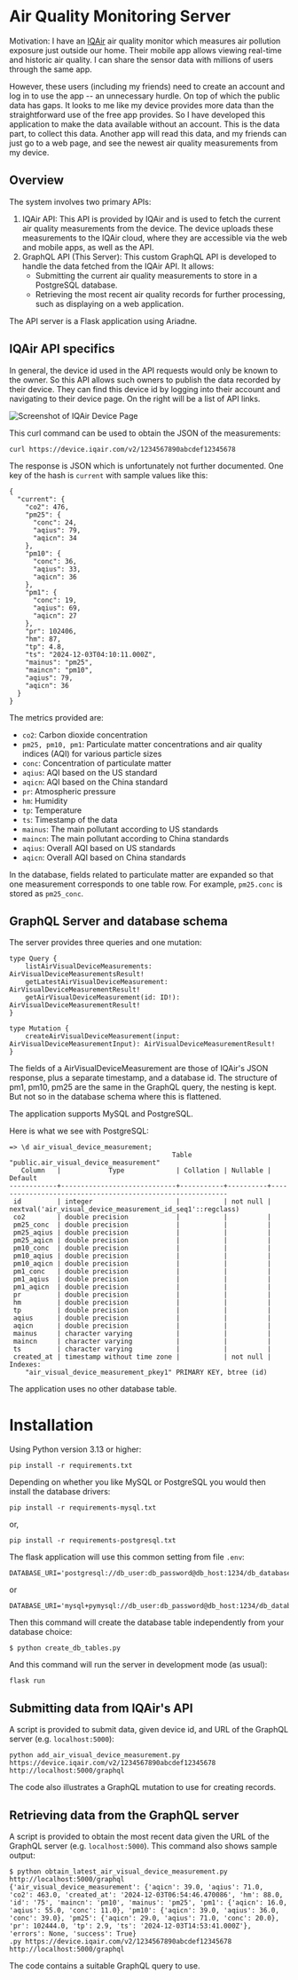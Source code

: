 # Air Quality Monitoring Server


Motivation: I have an [IQAir](https://www.iqair.com) air quality monitor which measures air pollution exposure just outside our home. Their mobile app allows viewing real-time and historic air quality. I can share the sensor data with millions of users through the same app. 

However, these users (including my friends) need to create an account and log in to use the app -- an unnecessary hurdle. On top of which the public data has gaps. It looks to me like my device provides more data than the straightforward use of the free app provides. So I have developed this application to make the data available without an account. This is the data part, to collect this data. Another app will read this data, and my friends can just go to a web page, and see the newest air quality measurements from my device.

## Overview
The system involves two primary APIs:

1. IQAir API: This API is provided by IQAir and is used to fetch the current air quality measurements from the device. The device uploads these measurements to the IQAir cloud, where they are accessible via the web and mobile apps, as well as the API.
2. GraphQL API (This Server): This custom GraphQL API is developed to handle the data fetched from the IQAir API. It allows:
    - Submitting the current air quality measurements to store in a PostgreSQL database.
    - Retrieving the most recent air quality records for further processing, such as displaying on a web application.

The API server is a Flask application using Ariadne.

## IQAir API specifics

In general, the device id used in the API requests would only be known to the owner. So this API allows such owners to publish the data recorded by their device. They can find this device id by logging into their account and navigating to their device page. On the right will be a list of API links.

![Screenshot of IQAir Device Page](images/iqair-device-page.png?raw=true "Screenshot of IQAir Device Page")


This curl command can be used to obtain the JSON of the measurements:

```
curl https://device.iqair.com/v2/1234567890abcdef12345678
```

The response is JSON which is unfortunately not further documented. One key of the hash is `current` with sample values like this:

```
{
  "current": {
    "co2": 476,
    "pm25": {
      "conc": 24,
      "aqius": 79,
      "aqicn": 34
    },
    "pm10": {
      "conc": 36,
      "aqius": 33,
      "aqicn": 36
    },
    "pm1": {
      "conc": 19,
      "aqius": 69,
      "aqicn": 27
    },
    "pr": 102406,
    "hm": 87,
    "tp": 4.8,
    "ts": "2024-12-03T04:10:11.000Z",
    "mainus": "pm25",
    "maincn": "pm10",
    "aqius": 79,
    "aqicn": 36
  }
}
```

The metrics provided are:

* `co2`: Carbon dioxide concentration
* `pm25, pm10, pm1`: Particulate matter concentrations and air quality indices (AQI) for various particle sizes
* `conc`: Concentration of particulate matter
* `aqius`: AQI based on the US standard
* `aqicn`: AQI based on the China standard
* `pr`: Atmospheric pressure
* `hm`: Humidity
* `tp`: Temperature
* `ts`: Timestamp of the data
* `mainus`: The main pollutant according to US standards
* `maincn`: The main pollutant according to China standards
* `aqius`: Overall AQI based on US standards
* `aqicn`: Overall AQI based on China standards


In the database, fields related to particulate matter are expanded so that one measurement corresponds to one table row. For example, `pm25.conc` is stored as `pm25_conc`.

## GraphQL Server and database schema

The server provides three queries and one mutation:


```
type Query {
    listAirVisualDeviceMeasurements: AirVisualDeviceMeasurementsResult!
    getLatestAirVisualDeviceMeasurement: AirVisualDeviceMeasurementResult!
    getAirVisualDeviceMeasurement(id: ID!): AirVisualDeviceMeasurementResult!
}

type Mutation {
    createAirVisualDeviceMeasurement(input: AirVisualDeviceMeasurementInput): AirVisualDeviceMeasurementResult!
}
```

The fields of a AirVisualDeviceMeasurement are those of IQAir's JSON response, plus a separate timestamp, and a database id.
The structure of pm1, pm10, pm25 are the same in the GraphQL query, the nesting is kept. But not so in the database schema where this is flattened.

The application supports MySQL and PostgreSQL.

Here is what we see with PostgreSQL:

```
=> \d air_visual_device_measurement;
                                         Table "public.air_visual_device_measurement"
   Column   |            Type             | Collation | Nullable |                          Default
------------+-----------------------------+-----------+----------+-----------------------------------------------------------
 id         | integer                     |           | not null | nextval('air_visual_device_measurement_id_seq1'::regclass)
 co2        | double precision            |           |          |
 pm25_conc  | double precision            |           |          |
 pm25_aqius | double precision            |           |          |
 pm25_aqicn | double precision            |           |          |
 pm10_conc  | double precision            |           |          |
 pm10_aqius | double precision            |           |          |
 pm10_aqicn | double precision            |           |          |
 pm1_conc   | double precision            |           |          |
 pm1_aqius  | double precision            |           |          |
 pm1_aqicn  | double precision            |           |          |
 pr         | double precision            |           |          |
 hm         | double precision            |           |          |
 tp         | double precision            |           |          |
 aqius      | double precision            |           |          |
 aqicn      | double precision            |           |          |
 mainus     | character varying           |           |          |
 maincn     | character varying           |           |          |
 ts         | character varying           |           |          |
 created_at | timestamp without time zone |           | not null |
Indexes:
    "air_visual_device_measurement_pkey1" PRIMARY KEY, btree (id)
```

The application uses no other database table.

# Installation

Using Python version 3.13 or higher:

```
pip install -r requirements.txt
```

Depending on whether you like MySQL or PostgreSQL you would then install the database drivers:

```
pip install -r requirements-mysql.txt
```

or,

```
pip install -r requirements-postgresql.txt
```

The flask application will use this common setting from file `.env`:

```
DATABASE_URI='postgresql://db_user:db_password@db_host:1234/db_database'
```

or

```
DATABASE_URI='mysql+pymysql://db_user:db_password@db_host:1234/db_database'
```

Then this command will create the database table independently from your database choice:

```
$ python create_db_tables.py
```

And this command will run the server in development mode (as usual):

```
flask run
```

## Submitting data from IQAir's API

A script is provided to submit data, given device id, and URL of the GraphQL server (e.g. `localhost:5000`):

```
python add_air_visual_device_measurement.py https://device.iqair.com/v2/1234567890abcdef12345678 http://localhost:5000/graphql
```

The code also illustrates a GraphQL mutation to use for creating records.

## Retrieving data from the GraphQL server

A script is provided to obtain the most recent data given the URL of the GraphQL server (e.g. `localhost:5000`). This command also shows sample output:

```
$ python obtain_latest_air_visual_device_measurement.py http://localhost:5000/graphql 
{'air_visual_device_measurement': {'aqicn': 39.0, 'aqius': 71.0, 'co2': 463.0, 'created_at': '2024-12-03T06:54:46.470086', 'hm': 88.0, 'id': '75', 'maincn': 'pm10', 'mainus': 'pm25', 'pm1': {'aqicn': 16.0, 'aqius': 55.0, 'conc': 11.0}, 'pm10': {'aqicn': 39.0, 'aqius': 36.0, 'conc': 39.0}, 'pm25': {'aqicn': 29.0, 'aqius': 71.0, 'conc': 20.0}, 'pr': 102444.0, 'tp': 2.9, 'ts': '2024-12-03T14:53:41.000Z'}, 'errors': None, 'success': True}
.py https://device.iqair.com/v2/1234567890abcdef12345678 http://localhost:5000/graphql
```

The code contains a suitable GraphQL query to use.
